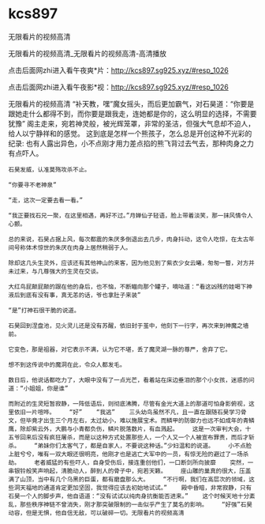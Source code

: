 # kcs897
无限看片的视频高清

无限看片的视频高清_无限看片的视频高清-高清播放

点击后面网zhi进入看午夜爽*片：http://kcs897.sg925.xyz/#resp_1026

点击后面网zhi进入看午夜影*视：http://kcs897.sg925.xyz/#resp_1026

无限看片的视频高清    “补天教，嘿”魔女摇头，而后更加霸气，对石昊道：“你要是跟她走什么都得不到，而你要是跟我走，连她都是你的，这么明显的选择，不需要犹豫”    阁主走来，宛若神灵般，被光辉笼罩，非常的圣洁，但强大气息却不迫人，给人以宁静祥和的感觉。    这到底是怎样一个熊孩子，怎么总是开创这种不光彩的纪录:    也有人露出异色，小不点刚才用力差点掐的熊飞背过去气去，那种肉身之力有点吓人。

    石昊发威，认准莫殇攻杀不止。

    “你要寻不老神泉”

    “走，这次一定要去看一看。”

    “我正要找石兄一聚，在这里相遇，再好不过。”月婵仙子轻语，脸上带着淡笑，那一抹风情令人心颤。

    总的来说，石昊占据上风，每次都震的朱厌多倒退出去几步，肉身抖动，这令人吃惊，在太古年间号称体术惊世的朱厌在肉身上居然稍弱于人。

    除却这几头生灵外，应该还有其他神山的来客，因为他见到了紫衣少女云曦，匆匆一瞥，对方并未过来，与几尊强大的生灵在交谈。

    大红鸟屁颠屁颠的跟在他的身后，也不恼，不断瞄向那个罐子，嘀咕道：“看这凶残的娃喝下神液后到底有没有事，真无恙的话，爷也拿肚子来装”

    “是”打神石很干脆的说道。

    石昊回到涅盘池，见火灵儿还是没有苏醒，依旧封于茧中，他刻下一行字，再次来到神魔之墙前。

    它变色，那是祖器，对它表示不满，认为它不堪，丢了魔灵湖一脉的尊严，舍弃了它。

    想不到这传说中的魔洞在此，令众人都发毛。

    数日后，他说话都吃力了，大眼中没有了一点光芒，看着站在床边垂泪的那个小女孩，迷惑的问道：“小姐姐，你是谁”

    而附近的生灵短暂寂静，一阵低语后，则彻底沸腾，尽管有金光大道上的那道可怕身影俯视，这里依旧一片喧哗。    “好”    “我逃”    三头幼鸟虽然不凡，且一直在跟随石昊学习骨文，但毕竟才出生三个月左右，太过幼小，难以施展宝术。而鳞甲的防御力也远不如成年的青鳞鹰，除却紫云外，大鹏与小青都负伤，鳞片脱落数片，有血溅起。    这是一次审判大会，十五爷回来后没有疯狂屠杀，而是以这种方式处置那些人，一个人又一个人被宣布罪责，而后才斩杀。    “弟妹你们太客气了，都是自家人，不要说这种话。”少妇温和的说道。    小不点脸上脏兮兮，唯有一双大眼还很明亮，他刚才也是逃亡大军中的一员，有惊无险的避过了一场杀劫。    老者威猛的有些吓人，自身受伤后，接连重创他们，一口断剑所向披靡    突然，一串银铃般笑声响起，清脆动人，醉到人的骨子中，宛若天籁。    座山雕的巢真的很大，压盖满了山顶，当中有几个乌黑的巨蛋，都有磨盘那么大。    “不行啊，我们在高层次的领域，这些洞天福地的通道肯定更加坚固，我觉得应该去初始地试试。”    殿中昏暗，非常寂静，只有石昊一个人的脚步声，他自语道：“没有试试以纯肉身抗衡能否进来。”    这个时候天地十分紊乱，那些秩序神链不曾消失，刚才那突破限制的一击似乎产生了莫名的影响。    “好强”石昊动容，但是无惧，他自信无敌，可以破碎一切。无限看片的视频高清

